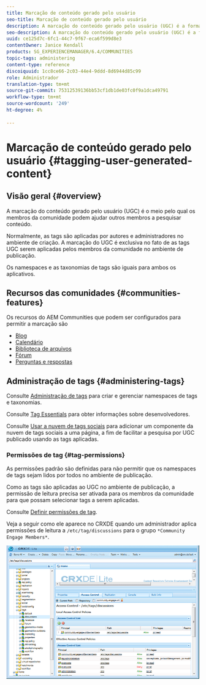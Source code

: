 ```yaml
---
title: Marcação de conteúdo gerado pelo usuário
seo-title: Marcação de conteúdo gerado pelo usuário
description: A marcação do conteúdo gerado pelo usuário (UGC) é a forma como os membros da comunidade podem ajudar outros membros a pesquisar conteúdo
seo-description: A marcação do conteúdo gerado pelo usuário (UGC) é a forma como os membros da comunidade podem ajudar outros membros a pesquisar conteúdo
uuid: ce125d7c-6fc1-44c7-9f67-eca6f599d8e3
contentOwner: Janice Kendall
products: SG_EXPERIENCEMANAGER/6.4/COMMUNITIES
topic-tags: administering
content-type: reference
discoiquuid: 1cc8ce66-2c03-44e4-9ddd-8d6944d85c99
role: Administrador
translation-type: tm+mt
source-git-commit: 75312539136bb53cf1db1de03fc0f9a1dca49791
workflow-type: tm+mt
source-wordcount: '249'
ht-degree: 4%

---
```



# Marcação de conteúdo gerado pelo usuário {#tagging-user-generated-content}

## Visão geral {#overview}

A marcação do conteúdo gerado pelo usuário (UGC) é o meio pelo qual os membros da comunidade podem ajudar outros membros a pesquisar conteúdo.

Normalmente, as tags são aplicadas por autores e administradores no ambiente de criação. A marcação do UGC é exclusiva no fato de as tags UGC serem aplicadas pelos membros da comunidade no ambiente de publicação.

Os namespaces e as taxonomias de tags são iguais para ambos os aplicativos.

## Recursos das comunidades {#communities-features}

Os recursos do AEM Communities que podem ser configurados para permitir a marcação são

* [Blog](blog-feature.md)
* [Calendário](calendar.md)
* [Biblioteca de arquivos](file-library.md)
* [Fórum](forum.md#configuretheaddedforum)
* [Perguntas e respostas](working-with-qna.md)

## Administração de tags {#administering-tags}

Consulte [Administração de tags](../../help/sites-administering/tags.md#tagging-console) para criar e gerenciar namespaces de tags e taxonomias.

Consulte [Tag Essentials](tag.md) para obter informações sobre desenvolvedores.

Consulte [Usar a nuvem de tags sociais](tagcloud.md) para adicionar um componente da nuvem de tags sociais a uma página, a fim de facilitar a pesquisa por UGC publicado usando as tags aplicadas.

### Permissões de tag {#tag-permissions}

As permissões padrão são definidas para não permitir que os namespaces de tags sejam lidos por todos no ambiente de publicação.

Como as tags são aplicadas ao UGC no ambiente de publicação, a permissão de leitura precisa ser ativada para os membros da comunidade para que possam selecionar tags a serem aplicadas.

Consulte [Definir permissões de tag](../../help/sites-administering/tags.md#setting-tag-permissions).

Veja a seguir como ele aparece no CRXDE quando um administrador aplica permissões de leitura a `/etc/tag/discussions` para o grupo `*Community Engage Members*`.

![chlimage_1-74](assets/chlimage_1-74.png)

